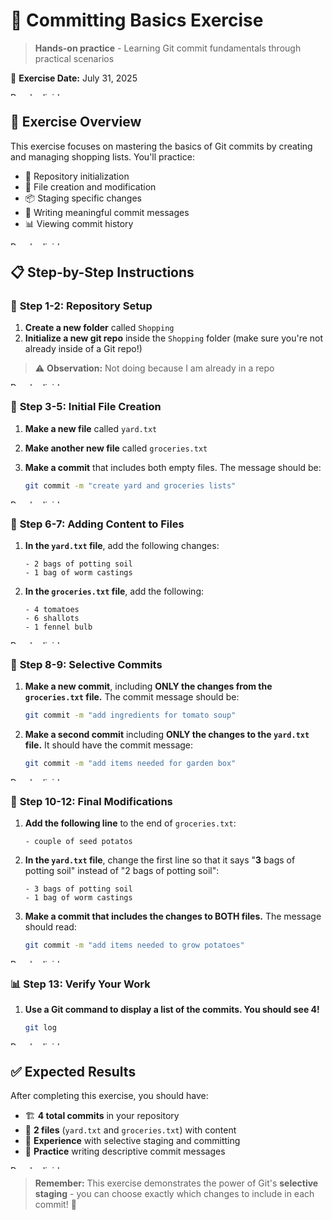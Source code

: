 # 🛒 Committing Basics Exercise

> **Hands-on practice** - Learning Git commit fundamentals through practical scenarios

📅 **Exercise Date:** July 31, 2025

<img src="../purple-divisor.svg" width="100%" height="6" alt="Purple divider">

## 🎯 Exercise Overview

This exercise focuses on mastering the basics of Git commits by creating and managing shopping lists. You'll practice:

- 📁 Repository initialization
- 📝 File creation and modification
- 📦 Staging specific changes
- 💬 Writing meaningful commit messages
- 📊 Viewing commit history

<img src="../purple-divisor.svg" width="100%" height="6" alt="Purple divider">

## 📋 Step-by-Step Instructions

### 🚀 **Step 1-2: Repository Setup**

1. **Create a new folder** called `Shopping`
2. **Initialize a new git repo** inside the `Shopping` folder (make sure you're not already inside of a Git repo!)

> ⚠️ **Observation:** Not doing because I am already in a repo

<img src="../purple-divisor.svg" width="100%" height="6" alt="Purple divider">

### 📝 **Step 3-5: Initial File Creation**

1. **Make a new file** called `yard.txt`
2. **Make another new file** called `groceries.txt`
3. **Make a commit** that includes both empty files. The message should be:

   ```bash
   git commit -m "create yard and groceries lists"
   ```

<img src="../purple-divisor.svg" width="100%" height="6" alt="Purple divider">

### 🌱 **Step 6-7: Adding Content to Files**

1. **In the `yard.txt` file**, add the following changes:

   ```text
   - 2 bags of potting soil
   - 1 bag of worm castings
   ```

2. **In the `groceries.txt` file**, add the following:

   ```text
   - 4 tomatoes
   - 6 shallots
   - 1 fennel bulb
   ```

<img src="../purple-divisor.svg" width="100%" height="6" alt="Purple divider">

### 🥄 **Step 8-9: Selective Commits**

1. **Make a new commit**, including **ONLY the changes from the `groceries.txt` file.** The commit message should be:

   ```bash
   git commit -m "add ingredients for tomato soup"
   ```

2. **Make a second commit** including **ONLY the changes to the `yard.txt` file.** It should have the commit message:

   ```bash
   git commit -m "add items needed for garden box"
   ```

<img src="../purple-divisor.svg" width="100%" height="6" alt="Purple divider">

### 🥔 **Step 10-12: Final Modifications**

1. **Add the following line** to the end of `groceries.txt`:

    ```text
    - couple of seed potatos
    ```

2. **In the `yard.txt` file**, change the first line so that it says "**3** bags of potting soil" instead of "2 bags of potting soil":

    ```text
    - 3 bags of potting soil
    - 1 bag of worm castings
    ```

3. **Make a commit that includes the changes to BOTH files.** The message should read:

    ```bash
    git commit -m "add items needed to grow potatoes"
    ```

<img src="../purple-divisor.svg" width="100%" height="6" alt="Purple divider">

### 📊 **Step 13: Verify Your Work**

1. **Use a Git command to display a list of the commits. You should see 4!**

    ```bash
    git log 
    ```

<img src="../purple-divisor.svg" width="100%" height="6" alt="Purple divider">

## ✅ Expected Results

After completing this exercise, you should have:

- 🏗️ **4 total commits** in your repository
- 📄 **2 files** (`yard.txt` and `groceries.txt`) with content
- 🎯 **Experience** with selective staging and committing
- 📝 **Practice** writing descriptive commit messages

<img src="../purple-divisor.svg" width="100%" height="6" alt="Purple divider">

> **Remember:** This exercise demonstrates the power of Git's **selective staging** - you can choose exactly which changes to include in each commit! 🚀
